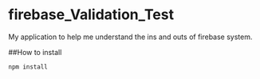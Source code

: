 # firebase_Validation_Test

My application to help me understand the ins and outs of firebase system. 

##How to install
```
npm install

```


